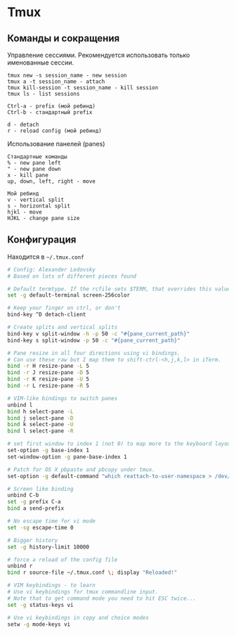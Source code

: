# Tmux

## Команды и сокращения

Управление сессиями. Рекомендуется использовать только именованные сессии.

    tmux new -s session_name - new session
    tmux a -t session_name - attach
    tmux kill-session -t session_name - kill session
    tmux ls - list sessions

    Ctrl-a - prefix (мой ребинд)
    Ctrl-b - стандартный prefix

    d - detach
    r - reload config (мой ребинд)

Использование панелей (panes)

    Стандартные команды
    % - new pane left
    " - new pane down
    x - kill pane
    up, down, left, right - move

    Мой ребинд
    v - vertical split
    s - horizontal split
    hjkl - move
    HJKL - change pane size

## Конфигурация

Находится в `~/.tmux.conf`

```bash
# Config: Alexander Ledovsky
# Based on lots of different pieces found

# Default termtype. If the rcfile sets $TERM, that overrides this value.
set -g default-terminal screen-256color

# Keep your finger on ctrl, or don't
bind-key ^D detach-client

# Create splits and vertical splits
bind-key v split-window -h -p 50 -c "#{pane_current_path}"
bind-key s split-window -p 50 -c "#{pane_current_path}"

# Pane resize in all four directions using vi bindings.
# Can use these raw but I map them to shift-ctrl-<h,j,k,l> in iTerm.
bind -r H resize-pane -L 5
bind -r J resize-pane -D 5
bind -r K resize-pane -U 5
bind -r L resize-pane -R 5

# VIM-like bindings to switch panes
unbind l
bind h select-pane -L
bind j select-pane -D
bind k select-pane -U
bind l select-pane -R

# set first window to index 1 (not 0) to map more to the keyboard layout...
set-option -g base-index 1
set-window-option -g pane-base-index 1

# Patch for OS X pbpaste and pbcopy under tmux.
set-option -g default-command "which reattach-to-user-namespace > /dev/null && reattach-to-user-namespace -l $SHELL || $SHELL"

# Screen like binding
unbind C-b
set -g prefix C-a
bind a send-prefix

# No escape time for vi mode
set -sg escape-time 0

# Bigger history
set -g history-limit 10000

# force a reload of the config file
unbind r
bind r source-file ~/.tmux.conf \; display "Reloaded!"

# VIM keybindings - to learn
# Use vi keybindings for tmux commandline input.
# Note that to get command mode you need to hit ESC twice...
set -g status-keys vi

# Use vi keybindings in copy and choice modes
setw -g mode-keys vi
```
